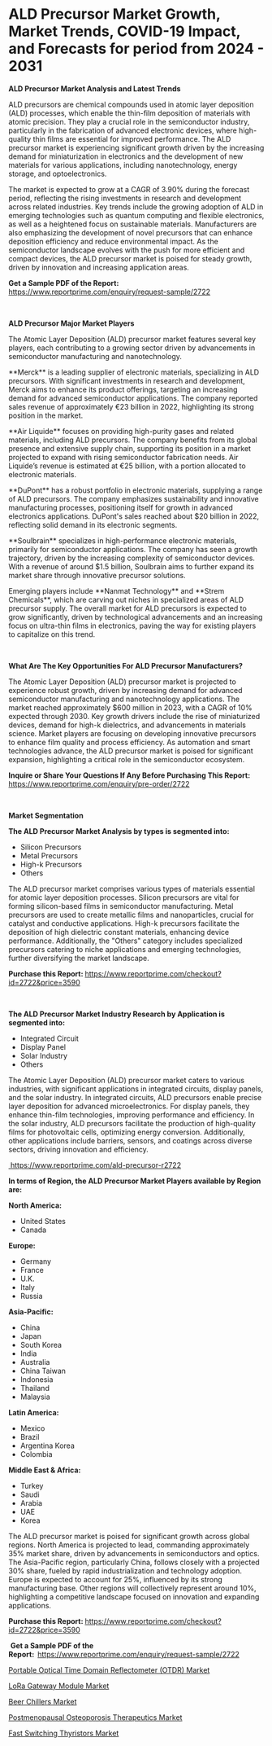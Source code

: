 <p><h1>ALD Precursor Market Growth, Market Trends, COVID-19 Impact, and Forecasts for period from 2024 - 2031</h1></p><p><strong>ALD Precursor Market Analysis and Latest Trends</strong></p>
<p><p>ALD precursors are chemical compounds used in atomic layer deposition (ALD) processes, which enable the thin-film deposition of materials with atomic precision. They play a crucial role in the semiconductor industry, particularly in the fabrication of advanced electronic devices, where high-quality thin films are essential for improved performance. The ALD precursor market is experiencing significant growth driven by the increasing demand for miniaturization in electronics and the development of new materials for various applications, including nanotechnology, energy storage, and optoelectronics.</p><p>The market is expected to grow at a CAGR of 3.90% during the forecast period, reflecting the rising investments in research and development across related industries. Key trends include the growing adoption of ALD in emerging technologies such as quantum computing and flexible electronics, as well as a heightened focus on sustainable materials. Manufacturers are also emphasizing the development of novel precursors that can enhance deposition efficiency and reduce environmental impact. As the semiconductor landscape evolves with the push for more efficient and compact devices, the ALD precursor market is poised for steady growth, driven by innovation and increasing application areas.</p></p>
<p><strong>Get a Sample PDF of the Report:&nbsp;</strong> <a href="https://www.reportprime.com/enquiry/request-sample/2722">https://www.reportprime.com/enquiry/request-sample/2722</a></p>
<p>&nbsp;</p>
<p><strong>ALD Precursor Major Market Players</strong></p>
<p><p>The Atomic Layer Deposition (ALD) precursor market features several key players, each contributing to a growing sector driven by advancements in semiconductor manufacturing and nanotechnology.</p><p>**Merck** is a leading supplier of electronic materials, specializing in ALD precursors. With significant investments in research and development, Merck aims to enhance its product offerings, targeting an increasing demand for advanced semiconductor applications. The company reported sales revenue of approximately €23 billion in 2022, highlighting its strong position in the market.</p><p>**Air Liquide** focuses on providing high-purity gases and related materials, including ALD precursors. The company benefits from its global presence and extensive supply chain, supporting its position in a market projected to expand with rising semiconductor fabrication needs. Air Liquide’s revenue is estimated at €25 billion, with a portion allocated to electronic materials.</p><p>**DuPont** has a robust portfolio in electronic materials, supplying a range of ALD precursors. The company emphasizes sustainability and innovative manufacturing processes, positioning itself for growth in advanced electronics applications. DuPont's sales reached about $20 billion in 2022, reflecting solid demand in its electronic segments.</p><p>**Soulbrain** specializes in high-performance electronic materials, primarily for semiconductor applications. The company has seen a growth trajectory, driven by the increasing complexity of semiconductor devices. With a revenue of around $1.5 billion, Soulbrain aims to further expand its market share through innovative precursor solutions.</p><p>Emerging players include **Nanmat Technology** and **Strem Chemicals**, which are carving out niches in specialized areas of ALD precursor supply. The overall market for ALD precursors is expected to grow significantly, driven by technological advancements and an increasing focus on ultra-thin films in electronics, paving the way for existing players to capitalize on this trend.</p></p>
<p>&nbsp;</p>
<p><strong>What Are The Key Opportunities For ALD Precursor Manufacturers?</strong></p>
<p><p>The Atomic Layer Deposition (ALD) precursor market is projected to experience robust growth, driven by increasing demand for advanced semiconductor manufacturing and nanotechnology applications. The market reached approximately $600 million in 2023, with a CAGR of 10% expected through 2030. Key growth drivers include the rise of miniaturized devices, demand for high-k dielectrics, and advancements in materials science. Market players are focusing on developing innovative precursors to enhance film quality and process efficiency. As automation and smart technologies advance, the ALD precursor market is poised for significant expansion, highlighting a critical role in the semiconductor ecosystem.</p></p>
<p><strong>Inquire or Share Your Questions If Any Before Purchasing This Report:</strong> <a href="https://www.reportprime.com/enquiry/pre-order/2722">https://www.reportprime.com/enquiry/pre-order/2722</a></p>
<p>&nbsp;</p>
<p><strong>Market Segmentation</strong></p>
<p><strong>The ALD Precursor Market Analysis by types is segmented into:</strong></p>
<p><ul><li>Silicon Precursors</li><li>Metal Precursors</li><li>High-k Precursors</li><li>Others</li></ul></p>
<p><p>The ALD precursor market comprises various types of materials essential for atomic layer deposition processes. Silicon precursors are vital for forming silicon-based films in semiconductor manufacturing. Metal precursors are used to create metallic films and nanoparticles, crucial for catalyst and conductive applications. High-k precursors facilitate the deposition of high dielectric constant materials, enhancing device performance. Additionally, the "Others" category includes specialized precursors catering to niche applications and emerging technologies, further diversifying the market landscape.</p></p>
<p><strong>Purchase this Report:&nbsp;</strong><a href="https://www.reportprime.com/checkout?id=2722&price=3590">https://www.reportprime.com/checkout?id=2722&price=3590</a></p>
<p>&nbsp;</p>
<p><strong>The ALD Precursor Market Industry Research by Application is segmented into:</strong></p>
<p><ul><li>Integrated Circuit</li><li>Display Panel</li><li>Solar Industry</li><li>Others</li></ul></p>
<p><p>The Atomic Layer Deposition (ALD) precursor market caters to various industries, with significant applications in integrated circuits, display panels, and the solar industry. In integrated circuits, ALD precursors enable precise layer deposition for advanced microelectronics. For display panels, they enhance thin-film technologies, improving performance and efficiency. In the solar industry, ALD precursors facilitate the production of high-quality films for photovoltaic cells, optimizing energy conversion. Additionally, other applications include barriers, sensors, and coatings across diverse sectors, driving innovation and efficiency.</p></p>
<p><a href="https://www.reportprime.com/ald-precursor-r2722">&nbsp;https://www.reportprime.com/ald-precursor-r2722</a></p>
<p><strong>In terms of Region, the ALD Precursor Market Players available by Region are:</strong></p>
<p>
    <p> <strong> North America: </strong>
        <ul>
            <li>United States</li>
            <li>Canada</li>
        </ul>
        </p> 
    <p> <strong> Europe: </strong>
        <ul>
            <li>Germany</li>
            <li>France</li>
            <li>U.K.</li>
            <li>Italy</li>
            <li>Russia</li>
        </ul>
        </p> 
    <p> <strong> Asia-Pacific: </strong>
        <ul>
            <li>China</li>
            <li>Japan</li>
            <li>South Korea</li>
            <li>India</li>
            <li>Australia</li>
            <li>China Taiwan</li>
            <li>Indonesia</li>
            <li>Thailand</li>
            <li>Malaysia</li>
        </ul>
        </p> 
    <p> <strong> Latin America: </strong>
        <ul>
            <li>Mexico</li>
            <li>Brazil</li>
            <li>Argentina Korea</li>
            <li>Colombia</li>
        </ul>
        </p> 
    <p> <strong> Middle East & Africa: </strong>
        <ul>
            <li>Turkey</li>
            <li>Saudi</li>
            <li>Arabia</li>
            <li>UAE</li>
            <li>Korea</li>
        </ul>
    </p>
    </p>
<p><p>The ALD precursor market is poised for significant growth across global regions. North America is projected to lead, commanding approximately 35% market share, driven by advancements in semiconductors and optics. The Asia-Pacific region, particularly China, follows closely with a projected 30% share, fueled by rapid industrialization and technology adoption. Europe is expected to account for 25%, influenced by its strong manufacturing base. Other regions will collectively represent around 10%, highlighting a competitive landscape focused on innovation and expanding applications.</p></p>
<p><strong>Purchase this Report: </strong><a href="https://www.reportprime.com/checkout?id=2722&price=3590">https://www.reportprime.com/checkout?id=2722&price=3590</a></p>
<p>&nbsp;<strong>Get a Sample PDF of the Report:&nbsp;&nbsp;</strong><a href="https://www.reportprime.com/enquiry/request-sample/2722">https://www.reportprime.com/enquiry/request-sample/2722</a></p>
<p><strong></strong></p>
<p><p><a href="https://issuu.com/reportprime-2/docs/portable-optical-time-domain-reflec_ac062479a23ad0">Portable Optical Time Domain Reflectometer (OTDR) Market</a></p><p><a href="https://github.com/AshikRahman991/Market-Research-Report-List-1/blob/main/lora-gateway-module-market.md">LoRa Gateway Module Market</a></p><p><a href="https://www.linkedin.com/pulse/beer-chillers-market-size-share-competitive-landscape-trend-7do8e?trackingId=EC4aN%2FCATUCTorPZcU0%2B6A%3D%3D">Beer Chillers Market</a></p><p><a href="https://issuu.com/reportprime-2/docs/postmenopausal-osteoporosis-therape_d30d27d6738ef4">Postmenopausal Osteoporosis Therapeutics Market</a></p><p><a href="https://github.com/napierswinnyfg/Market-Research-Report-List-1/blob/main/fast-switching-thyristors-market.md">Fast Switching Thyristors Market</a></p></p>